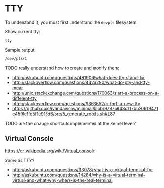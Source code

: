 # TTY

To understand it, you must first understand the `devpts` filesystem.

Show current tty:

    tty

Sample output:

    /dev/pts/1

TODO really understand how to create and modify them:

- <http://askubuntu.com/questions/481906/what-does-tty-stand-for>
- <http://stackoverflow.com/questions/4426280/what-do-pty-and-tty-mean>
- <http://unix.stackexchange.com/questions/170063/start-a-process-on-a-different-tty>
- <http://stackoverflow.com/questions/9363652/c-fork-a-new-tty>
- <https://github.com/ivandavidov/minimal/blob/9797b843d117b520919471c45f6c1fe5f1e916d6/src/5_generate_rootfs.sh#L87>

TODO are the change shortcuts implemented at the kernel level?

## Virtual Console

<https://en.wikipedia.org/wiki/Virtual_console>

Same as TTY?

- <http://askubuntu.com/questions/33078/what-is-a-virtual-terminal-for>
- <http://askubuntu.com/questions/14284/why-is-a-virtual-terminal-virtual-and-what-why-where-is-the-real-terminal>
